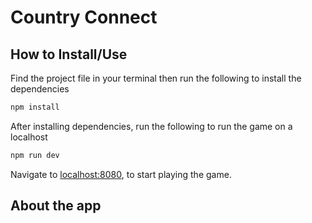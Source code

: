# Country Connect

## How to Install/Use
Find the project file in your terminal then run the following to install the dependencies
```bash
npm install
```
After installing dependencies, run the following to run the game on a localhost
```bash
npm run dev
```

Navigate to [localhost:8080](http://localhost:8080), to start playing the game. 
## About the app
